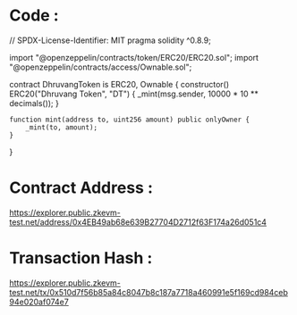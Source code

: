 # Code : 
// SPDX-License-Identifier: MIT
pragma solidity ^0.8.9;

import "@openzeppelin/contracts/token/ERC20/ERC20.sol";
import "@openzeppelin/contracts/access/Ownable.sol";

contract DhruvangToken is ERC20, Ownable {
    constructor() ERC20("Dhruvang Token", "DT") {
        _mint(msg.sender, 10000 * 10 ** decimals());
    }

    function mint(address to, uint256 amount) public onlyOwner {
        _mint(to, amount);
    }
}

# Contract Address : 
https://explorer.public.zkevm-test.net/address/0x4EB49ab68e639B27704D2712f63F174a26d051c4

# Transaction Hash : 

https://explorer.public.zkevm-test.net/tx/0x510d7f56b85a84c8047b8c187a7718a460991e5f169cd984ceb94e020af074e7
